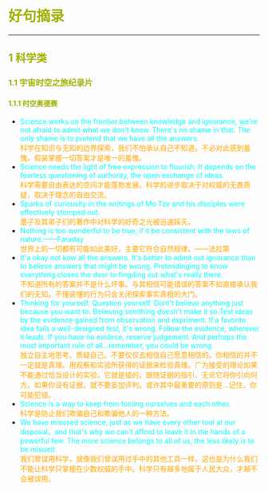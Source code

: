 # <font color=#A0B000>好句摘录</font>
---
## <font color=#A0B000>1 科学类</font>
### <font color=#A0B000>1.1 宇宙时空之旅纪录片</font>
#### <font color=#A0B000>1.1.1 时空奥德赛</font>
- <font color=cyan>Science works on the frontier between knowledge and ignorance, we're not afraid to admit what we don't know. There's no shame in that. The only shame is to pretend that we have all the answers.</font></br><font color=orange>科学在知识与无知的边界探索，我们不怕承认自己不知道。不必对此感到羞愧。假装掌握一切答案才是唯一的羞愧。</font>
- <font color=cyan>Science needs the light of free expression to flourish. It depends on the fearless questioning of authority, the open exchange of ideas.</font></br><font color=orange>科学需要自由表达的空间才能蓬勃发展。科学的进步取决于对权威的无畏质疑，取决于理念的自由交流。</font>
- <font color=cyan>Sparks of curiousity in the writings of Mo Tze and his disciples were effectively stomped out.</font></br><font color=orange>墨子及其弟子们的著作中对科学的好奇之光被迅速踩灭。</font>
- <font color=cyan>Nothing is too wonderful to be true, if it be consistent with the laws of nature.——Faraday</font></br><font color=orange>世界上的一切都有可能如此美好，主要它符合自然规律。——法拉第</font>
- <font color=cyan>It'a okay not kow all the answers. It's better to admit out ignorance than to believe answers that might be wrong. Pretendinging to know everything closes the door to fingding out what's really there.</font></br><font color=orange>不知道所有的答案并不是什么坏事。与其相信可能错误的答案不如直接承认我们的无知。不懂装懂的行为只会关闭探索事实真相的大门。</font>
- <font color=cyan>Thinking for yourself. Question yourself. Dont't believe anything just because you want to. Believing somthing doesn't make it so.Test ideas by the evidence gained from observation and expriment. If a favorite idea fails a well-designed test, it's wrong. Follow the evidence, wherever it leads. If you have no evidece, reserve judgement. And perhaps the most important rule of all...remember, you could be wrong.</font></br><font color=orange>独立自主地思考。质疑自己。不要仅仅去相信自己愿意相信的。你相信的并不一定就是真理。用观察和实验所获得的证据来检验真理。广为接受的理论如果不能通过恰当设计的实验，它就是错的。跟随证据的指引，无论它将你引向何方。如果你没有证据，就不要妄加评判。或许其中最重要的原则是...记住，你可能犯错。</font>
- <font color=cyan>Science is a way to keep from fooling ourselves and each other.</font></br><font color=orange>科学是防止我们欺骗自己和欺骗他人的一种方法。</font>
- <font color=cyan>We have misused science, just as we have every other tool at our disposal，and that's why we can't afford to leave it in the hands of a powerful few. The more science belongs to all of us, the less likely is to be misued.</font></br><font color=orange>我们曾误用科学，就像我们曾误用过手中的其他工具一样，这也是为什么我们不能让科学只掌握在少数权威的手中。科学只有越多地属于人民大众，才越不会被误用。</font>